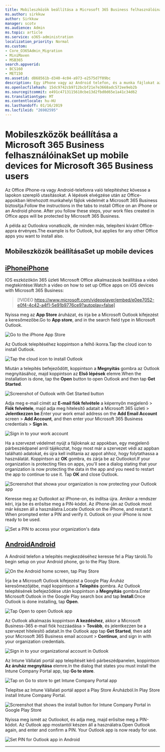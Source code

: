 ```yaml
---
title: Mobileszközök beállítása a Microsoft 365 Business felhasználóinak
ms.author: sirkkuw
author: Sirkkuw
manager: scotv
ms.audience: Admin
ms.topic: article
ms.service: o365-administration
localization_priority: Normal
ms.custom:
- Core_O365Admin_Migration
- MiniMaven
- MSB365
search.appverid:
- BCS160
- MET150
ms.assetid: d868561b-d340-4c04-a973-e2575d7f09bc
description: Egy iPhone vagy az Android telefon, és a munka fájlokat az Office-alkalmazások telepítését Microsoft Office 365 üzleti Microsoft által védi.
ms.openlocfilehash: 15dc9742cb9712bcbf21e7e3668adc572ee9eb2b
ms.sourcegitcommit: e491c4713115610cbe13d2fbd0d65e1a41c34d62
ms.translationtype: MT
ms.contentlocale: hu-HU
ms.lasthandoff: 01/16/2019
ms.locfileid: "26982595"
---
```

# <a name="set-up-mobile-devices-for-microsoft-365-business-users"></a><span data-ttu-id="7cc81-103">Mobileszközök beállítása a Microsoft 365 Business felhasználóinak</span><span class="sxs-lookup"><span data-stu-id="7cc81-103">Set up mobile devices for Microsoft 365 Business users</span></span>

<span data-ttu-id="7cc81-p101">Az Office iPhone-ra vagy Android-telefonra való telepítéshez kövesse a lapokon szereplő utasításokat. A lépések elvégzése után az Office-appokban létrehozott munkahelyi fájlok védelmét a Microsoft 365 Business biztosítja.</span><span class="sxs-lookup"><span data-stu-id="7cc81-p101">Follow the instructions in the tabs to install Office on an iPhone or an Android phone. After you follow these steps, your work files created in Office apps will be protected by Microsoft 365 Business.</span></span>

  
<span data-ttu-id="7cc81-106">A példa az Outlookra vonatkozik, de minden más, telepíteni kívánt Office-appra érvényes.</span><span class="sxs-lookup"><span data-stu-id="7cc81-106">The example is for Outlook, but applies for any other Office apps you want to install also.</span></span>
  
## <a name="set-up-mobile-devices"></a><span data-ttu-id="7cc81-107">Mobileszközök beállítása</span><span class="sxs-lookup"><span data-stu-id="7cc81-107">Set up mobile devices</span></span>

## <a name="iphonetabiphone"></a>[<span data-ttu-id="7cc81-108">iPhone</span><span class="sxs-lookup"><span data-stu-id="7cc81-108">iPhone</span></span>](#tab/iPhone)
  
<span data-ttu-id="7cc81-109">IOS eszközökön 365 üzleti Microsoft Office alkalmazások beállítása a videó megtekintése:</span><span class="sxs-lookup"><span data-stu-id="7cc81-109">Watch a video on how to set up Office apps on iOS devices with Microsoft 365 Business:</span></span>

> [!VIDEO https://www.microsoft.com/videoplayer/embed/e0ee7052-e0f4-4c42-a4f1-5e91b9776ce9?autoplay=false] 

<span data-ttu-id="7cc81-110">Nyissa meg az **App Store** áruházat, és írja be a Microsoft Outlook kifejezést a keresőmezőbe.</span><span class="sxs-lookup"><span data-stu-id="7cc81-110">Go to **App store**, and in the search field type in Microsoft Outlook.</span></span>
  
![Go to the iPhone App Store](media/886913de-76e5-4883-8ed0-4eb3ec06188f.png)
  
<span data-ttu-id="7cc81-112">Az Outlook telepítéséhez koppintson a felhő ikonra.</span><span class="sxs-lookup"><span data-stu-id="7cc81-112">Tap the cloud icon to install Outlook.</span></span>
  
![Tap the cloud icon to install Outlook](media/665e1620-948a-4ab8-b914-dca49530142c.png)
  
<span data-ttu-id="7cc81-114">Miután a telepítés befejeződött, koppintson a **Megnyitás** gombra az Outlook megnyitásához, majd koppintson az **Első lépések** elemre.</span><span class="sxs-lookup"><span data-stu-id="7cc81-114">When the installation is done, tap the **Open** button to open Outlook and then tap **Get Started**.</span></span>
  
![Screenshot of Outlook with Get Started button](media/005bedec-ae50-4d75-b3bb-e7cef9e2561c.png)
  
<span data-ttu-id="7cc81-116">Adja meg e-mail címét az **E-mail fiók felvétele** a képernyőn megjelenő \> **Fiók felvétele**, majd adja meg hitelesítő adatait a Microsoft 365 üzleti \> **Jelentkezzen be**.</span><span class="sxs-lookup"><span data-stu-id="7cc81-116">Enter your work email address on the **Add Email Account** screen \> **Add Account**, and then enter your Microsoft 365 Business credentials \> **Sign in**.</span></span>
  
![Sign in to your work account](media/3cef1fb5-7bec-4d3d-8542-872b731ce19f.png)
  
<span data-ttu-id="7cc81-p102">Ha a szervezet védelmet nyújt a fájloknak az appokban, egy megjelenő párbeszédpanel arról tájékoztat, hogy most már a szervezet védi az appban található adatokat, és újra kell indítania az appot ahhoz, hogy folytathassa a használatát. Koppintson az **OK** gombra, és zárja be az Outlookot.</span><span class="sxs-lookup"><span data-stu-id="7cc81-p102">If your organization is protecting files on apps, you'll see a dialog stating that your organization is now protecting the data in the app and you need to restart the app to continue to use it. Tap **OK** and close Outlook.</span></span> 
  
![Screenshot that showa your organization is now protecting your Outlook app](media/fb4c1c84-b1e9-42e1-8070-c13dcf79fb09.png)
  
<span data-ttu-id="7cc81-p103">Keresse meg az Outlookot az iPhone-on, és indítsa újra. Amikor a rendszer kéri, írja be és erősítse meg a PIN-kódot. Az iPhone-ján az Outlook most már készen áll a használatra.</span><span class="sxs-lookup"><span data-stu-id="7cc81-p103">Locate Outlook on the iPhone, and restart it. When prompted enter a PIN and verify it. Outlook on your iPhone is now ready to be used.</span></span>
  
![Set a PIN to access your organization's data](media/64f2630b-3164-47a4-9dd6-ca0c29ed5fb3.png)
  
## <a name="androidtabandroid"></a>[<span data-ttu-id="7cc81-125">Android</span><span class="sxs-lookup"><span data-stu-id="7cc81-125">Android</span></span>](#tab/Android)
  
<span data-ttu-id="7cc81-126">A Android telefon a telepítés megkezdéséhez keresse fel a Play tároló.</span><span class="sxs-lookup"><span data-stu-id="7cc81-126">To begin setup on your Android phone, go to the Play Store.</span></span>
  
![On the Android home screen, tap Play Store](media/93df88e7-c778-40e1-b35e-868ca6e97f6c.png)
  
<span data-ttu-id="7cc81-128">Írja be a Microsoft Outlook kifejezést a Google Play Áruház keresőmezőjébe, majd koppintson a **Telepítés** gombra. Az Outlook telepítésének befejeződése után koppintson a **Megnyitás** gombra.</span><span class="sxs-lookup"><span data-stu-id="7cc81-128">Enter Microsoft Outlook in the Google Play search box and tap **Install**.Once Outlook is done installing, tap **Open**.</span></span>
  
![Tap Open to open Outlook app](media/8b4c5937-8875-4b5a-a5b6-b8c6c9cd6240.png)
  
<span data-ttu-id="7cc81-130">Az Outlook alkalmazás koppintson **A kezdéshez**, akkor a Microsoft Business-365 e-mail fiók hozzáadása \> **Tovább**, és jelentkezzen be a szervezet hitelesítő adatait.</span><span class="sxs-lookup"><span data-stu-id="7cc81-130">In the Outlook app tap **Get Started**, then add your Microsoft 365 Business email account \> **Continue**, and sign in with your organization credentials.</span></span>
  
![Sign in to your organizational account in Outlook](media/18f67c66-4bab-4b99-94bd-080839312e29.png)
  
<span data-ttu-id="7cc81-132">Az Intune Vállalati portál app telepítését kérő párbeszédpanelen, koppintson **Az áruház megnyitása** elemre.</span><span class="sxs-lookup"><span data-stu-id="7cc81-132">In the dialog that states you must install the Intune Company Portal app, tap **Go to store**.</span></span>
  
![Tap on Go to store to get Intune Company Portal app](media/a702d712-5622-45dd-a511-b1adaee63071.png)
  
<span data-ttu-id="7cc81-134">Telepítse az Intune Vállalati portál appot a Play Store Áruházból.</span><span class="sxs-lookup"><span data-stu-id="7cc81-134">In Play Store install Intune Company Portal.</span></span>
  
![Screenshot that shows the install button for Intune Company Portal in Google Play Store](media/5e0408f2-3f37-44dd-80ed-13ca2ac6df0c.png)
  
<span data-ttu-id="7cc81-p104">Nyissa meg ismét az Outlookot, és adja meg, majd erősítse meg a PIN-kódot. Az Outlook app mostantól készen áll a használatra.</span><span class="sxs-lookup"><span data-stu-id="7cc81-p104">Open Outlook again, and enter and confirm a PIN. Your Outlook app is now ready for use.</span></span>
  
![Set  PIN for Outlook app in Android](media/edb91afb-f1ed-451a-bc6b-8ccba664e055.png)
  
---


